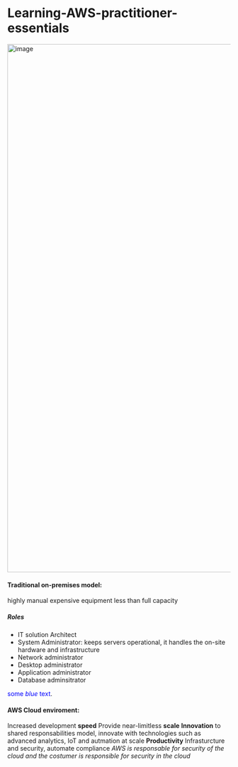 # Learning-AWS-practitioner-essentials

<img width="1190" alt="image" src="https://github.com/CarolinaChavezDavid/learning-AWS-practitioner-essentials/assets/77591347/14e7103b-fc64-4a6f-b0a8-f9b6946541d5">

#### Traditional on-premises model:
highly manual
expensive equipment 
less than full capacity
  ##### Roles
  * IT solution Architect
  * System Administrator: keeps servers operational, it handles the on-site hardware and infrastructure
  * Network administrator
  * Desktop administrator
  * Application administrator
  * Database adminsitrator


<span style="color:blue">some *blue* text</span>.
    


#### AWS Cloud enviroment:
Increased development **speed**
Provide near-limitless **scale**
**Innovation** to shared responsabilities model, innovate with technologies such as advanced analytics, IoT and autmation at scale
**Productivity** Infrasturcture and security, automate compliance *AWS is responsable for security of the cloud and the costumer is responsible for security in the cloud*


